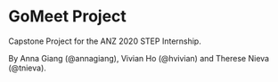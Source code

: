 # GoMeet Project

Capstone Project for the ANZ 2020 STEP Internship. 

By Anna Giang (@annagiang), Vivian Ho (@hvivian) and Therese Nieva (@tnieva).